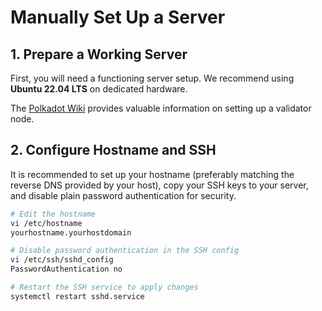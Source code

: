 # Manually Set Up a Server

## 1. Prepare a Working Server
First, you will need a functioning server setup. We recommend using **Ubuntu 22.04 LTS** on dedicated hardware.

The [Polkadot Wiki](https://wiki.polkadot.network/docs/maintain-guides-how-to-validate-kusama) provides valuable information on setting up a validator node.

## 2. Configure Hostname and SSH
It is recommended to set up your hostname (preferably matching the reverse DNS provided by your host), copy your SSH keys to your server, and disable plain password authentication for security.

```bash
# Edit the hostname
vi /etc/hostname
yourhostname.yourhostdomain

# Disable password authentication in the SSH config
vi /etc/ssh/sshd_config
PasswordAuthentication no

# Restart the SSH service to apply changes
systemctl restart sshd.service
